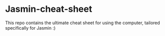 # Jasmin-cheat-sheet

This repo contains the ultimate cheat sheet for using the computer, tailored specifically for Jasmin :)
